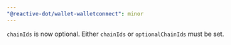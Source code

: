 ```yaml
---
"@reactive-dot/wallet-walletconnect": minor
---
```


`chainIds` is now optional. Either `chainIds` or `optionalChainIds` must be set.
